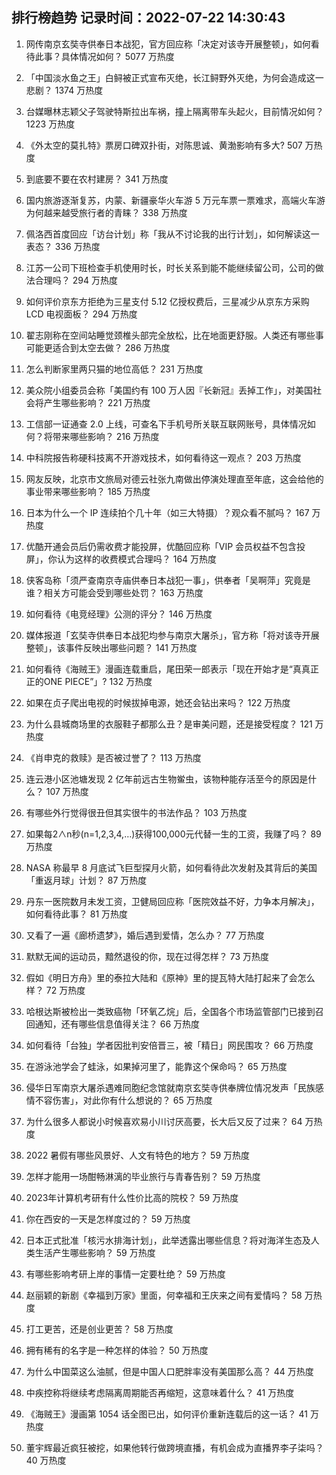 
## 排行榜趋势 记录时间：2022-07-22 14:30:43
  
  1. 网传南京玄奘寺供奉日本战犯，官方回应称「决定对该寺开展整顿」，如何看待此事？具体情况如何？ 5077 万热度
    
  2. 「中国淡水鱼之王」白鲟被正式宣布灭绝，长江鲟野外灭绝，为何会造成这一悲剧？ 1374 万热度
    
  3. 台媒曝林志颖父子驾驶特斯拉出车祸，撞上隔离带车头起火，目前情况如何？ 1223 万热度
    
  4. 《外太空的莫扎特》票房口碑双扑街，对陈思诚、黄渤影响有多大? 507 万热度
    
  5. 到底要不要在农村建房？ 341 万热度
    
  6. 国内旅游逐渐复苏，内蒙、新疆豪华火车游 5 万元车票一票难求，高端火车游为何越来越受旅行者的青睐？ 338 万热度
    
  7. 佩洛西首度回应「访台计划」称「我从不讨论我的出行计划」，如何解读这一表态？ 336 万热度
    
  8. 江苏一公司下班检查手机使用时长，时长关系到能不能继续留公司，公司的做法合理吗？ 294 万热度
    
  9. 如何评价京东方拒绝为三星支付 5.12 亿授权费后，三星减少从京东方采购 LCD 电视面板？ 294 万热度
    
  10. 翟志刚称在空间站睡觉颈椎头部完全放松，比在地面更舒服。人类还有哪些事可能更适合到太空去做？ 286 万热度
    
  11. 怎么判断家里两只猫的地位高低？ 231 万热度
    
  12. 美众院小组委员会称「美国约有 100 万人因『长新冠』丢掉工作」，对美国社会将产生哪些影响？ 221 万热度
    
  13. 工信部一证通查 2.0 上线，可查名下手机号所关联互联网账号，具体情况如何？将带来哪些影响？ 216 万热度
    
  14. 中科院报告称硬科技离不开游戏技术，如何看待这一观点？ 203 万热度
    
  15. 网友反映，北京市文旅局对德云社张九南做出停演处理直至年底，这会给他的事业带来哪些影响？ 185 万热度
    
  16. 日本为什么一个 IP 连续拍个几十年（如三大特摄）？观众看不腻吗？ 167 万热度
    
  17. 优酷开通会员后仍需收费才能投屏，优酷回应称「VIP 会员权益不包含投屏」，你认为这样的收费模式合理吗？ 164 万热度
    
  18. 侠客岛称「须严查南京寺庙供奉日本战犯一事」，供奉者「吴啊萍」究竟是谁？相关方可能会受到哪些处罚？ 163 万热度
    
  19. 如何看待《电竞经理》公测的评分？ 146 万热度
    
  20. 媒体报道「玄奘寺供奉日本战犯均参与南京大屠杀」，官方称「将对该寺开展整顿」，该事件反映出哪些问题？ 141 万热度
    
  21. 如何看待《海贼王》漫画连载重启，尾田荣一郎表示「现在开始才是“真真正正的ONE PIECE”」? 132 万热度
    
  22. 如果在贞子爬出电视的时候拔掉电源，她还会钻出来吗？ 122 万热度
    
  23. 为什么县城商场里的衣服鞋子都那么丑？是审美问题，还是接受程度？ 121 万热度
    
  24. 《肖申克的救赎》是否被过誉了？ 113 万热度
    
  25. 连云港小区池塘发现 2 亿年前远古生物鲎虫，该物种能存活至今的原因是什么？ 107 万热度
    
  26. 有哪些外行觉得很丑但其实很牛的书法作品？ 103 万热度
    
  27. 如果每2∧n秒(n=1,2,3,4,…)获得100,000元代替一生的工资，我赚了吗？ 89 万热度
    
  28. NASA 称最早 8 月底试飞巨型探月火箭，如何看待此次发射及其背后的美国「重返月球」计划？ 87 万热度
    
  29. 丹东一医院数月未发工资，卫健局回应称「医院效益不好，力争本月解决」，如何看待此事？ 81 万热度
    
  30. 又看了一遍《廊桥遗梦》，婚后遇到爱情，怎么办？ 77 万热度
    
  31. 默默无闻的运动员，黯然退役的你，现在过得怎样？ 73 万热度
    
  32. 假如《明日方舟》里的泰拉大陆和《原神》里的提瓦特大陆打起来了会怎么样？ 72 万热度
    
  33. 哈根达斯被检出一类致癌物「环氧乙烷」后，全国各个市场监管部门已接到召回通知，还有哪些信息值得关注？ 66 万热度
    
  34. 如何看待「台独」学者因批判安倍晋三，被「精日」网民围攻？ 66 万热度
    
  35. 在游泳池学会了蛙泳，如果掉河里了，能靠这个保命吗？ 65 万热度
    
  36. 侵华日军南京大屠杀遇难同胞纪念馆就南京玄奘寺供奉牌位情况发声「民族感情不容伤害」，对此你有什么想说的？ 65 万热度
    
  37. 为什么很多人都说小时候喜欢易小川讨厌高要，长大后又反了过来？ 64 万热度
    
  38. 2022 暑假有哪些风景好、人文有特色的地方？ 59 万热度
    
  39. 怎样才能用一场酣畅淋漓的毕业旅行与青春告别？ 59 万热度
    
  40. 2023年计算机考研有什么性价比高的院校？ 59 万热度
    
  41. 你在西安的一天是怎样度过的？ 59 万热度
    
  42. 日本正式批准「核污水排海计划」，此举透露出哪些信息？将对海洋生态及人类生活产生哪些影响？ 59 万热度
    
  43. 有哪些影响考研上岸的事情一定要杜绝？ 59 万热度
    
  44. 赵丽颖的新剧《幸福到万家》里面，何幸福和王庆来之间有爱情吗？ 58 万热度
    
  45. 打工更苦，还是创业更苦？ 58 万热度
    
  46. 拥有稀有的名字是一种怎样的体验？ 50 万热度
    
  47. 为什么中国菜这么油腻，但是中国人口肥胖率没有美国那么高？ 44 万热度
    
  48. 中疾控称将继续考虑隔离周期能否再缩短，这意味着什么？ 41 万热度
    
  49. 《海贼王》漫画第 1054 话全图已出，如何评价重新连载后的这一话？ 41 万热度
    
  50. 董宇辉最近疯狂被挖，如果他转行做跨境直播，有机会成为直播界李子柒吗？ 40 万热度
    
